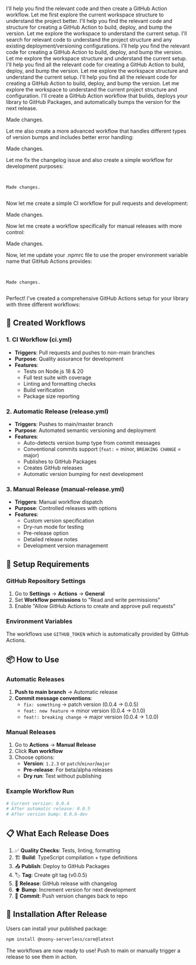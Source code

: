 I'll help you find the relevant code and then create a GitHub Action workflow. Let me first explore the current workspace structure to understand the project better. I'll help you find the relevant code and structure for creating a GitHub Action to build, deploy, and bump the version. Let me explore the workspace to understand the current setup. I'll search for relevant code to understand the project structure and any existing deployment/versioning configurations. I'll help you find the relevant code for creating a GitHub Action to build, deploy, and bump the version. Let me explore the workspace structure and understand the current setup. I'll help you find all the relevant code for creating a GitHub Action to build, deploy, and bump the version. Let me explore the workspace structure and understand the current setup. I'll help you find all the relevant code for creating a GitHub Action to build, deploy, and bump the version. Let me explore the workspace to understand the current project structure and configuration. I'll create a GitHub Action workflow that builds, deploys your library to GitHub Packages, and automatically bumps the version for the next release. 

Made changes.

Let me also create a more advanced workflow that handles different types of version bumps and includes better error handling: 

Made changes.

Let me fix the changelog issue and also create a simple workflow for development purposes: 
```


Made changes.


```
Now let me create a simple CI workflow for pull requests and development: 

Made changes.

Now let me create a workflow specifically for manual releases with more control: 

Made changes.

Now, let me update your .npmrc file to use the proper environment variable name that GitHub Actions provides: 
```


Made changes.


```
Perfect! I've created a comprehensive GitHub Actions setup for your library with three different workflows:

## 🚀 Created Workflows

### 1. **CI Workflow** (ci.yml)
- **Triggers**: Pull requests and pushes to non-main branches
- **Purpose**: Quality assurance for development
- **Features**:
  - Tests on Node.js 18 & 20
  - Full test suite with coverage
  - Linting and formatting checks
  - Build verification
  - Package size reporting

### 2. **Automatic Release** (release.yml)
- **Triggers**: Pushes to main/master branch
- **Purpose**: Automated semantic versioning and deployment
- **Features**:
  - Auto-detects version bump type from commit messages
  - Conventional commits support (`feat:` = minor, `BREAKING CHANGE` = major)
  - Publishes to GitHub Packages
  - Creates GitHub releases
  - Automatic version bumping for next development

### 3. **Manual Release** (manual-release.yml)
- **Triggers**: Manual workflow dispatch
- **Purpose**: Controlled releases with options
- **Features**:
  - Custom version specification
  - Dry-run mode for testing
  - Pre-release option
  - Detailed release notes
  - Development version management

## 🔧 Setup Requirements

### GitHub Repository Settings
1. Go to **Settings** → **Actions** → **General**
2. Set **Workflow permissions** to "Read and write permissions"
3. Enable "Allow GitHub Actions to create and approve pull requests"

### Environment Variables
The workflows use `GITHUB_TOKEN` which is automatically provided by GitHub Actions.

## 📦 How to Use

### Automatic Releases
1. **Push to main branch** → Automatic release
2. **Commit message conventions**:
   - `fix: something` → patch version (0.0.4 → 0.0.5)
   - `feat: new feature` → minor version (0.0.4 → 0.1.0)
   - `feat!: breaking change` → major version (0.0.4 → 1.0.0)

### Manual Releases
1. Go to **Actions** → **Manual Release**
2. Click **Run workflow**
3. Choose options:
   - **Version**: `1.2.3` or `patch`/`minor`/`major`
   - **Pre-release**: For beta/alpha releases
   - **Dry run**: Test without publishing

### Example Workflow Run
```bash
# Current version: 0.0.4
# After automatic release: 0.0.5
# After version bump: 0.0.6-dev
```

## 📋 What Each Release Does

1. ✅ **Quality Checks**: Tests, linting, formatting
2. 🏗️ **Build**: TypeScript compilation + type definitions
3. 📤 **Publish**: Deploy to GitHub Packages
4. 🏷️ **Tag**: Create git tag (v0.0.5)
5. 📝 **Release**: GitHub release with changelog
6. ⬆️ **Bump**: Increment version for next development
7. 💾 **Commit**: Push version changes back to repo

## 🎯 Installation After Release

Users can install your published package:
```bash
npm install @noony-serverless/core@latest
```

The workflows are now ready to use! Push to main or manually trigger a release to see them in action.